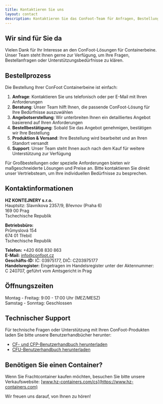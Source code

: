 ```yaml
---
title: Kontaktieren Sie uns
layout: contact
description: Kontaktieren Sie das ConFoot-Team für Anfragen, Bestellungen und Support.
---
```


## Wir sind für Sie da

Vielen Dank für Ihr Interesse an den ConFoot-Lösungen für Containerbeine. Unser Team steht Ihnen gerne zur Verfügung, um Ihre Fragen, Bestellanfragen oder Unterstützungsbedürfnisse zu klären.

## Bestellprozess

Die Bestellung Ihrer ConFoot Containerbeine ist einfach:

1. **Anfrage**: Kontaktieren Sie uns telefonisch oder per E-Mail mit Ihren Anforderungen
2. **Beratung**: Unser Team hilft Ihnen, die passende ConFoot-Lösung für Ihre Bedürfnisse auszuwählen
3. **Angebotserstellung**: Wir unterbreiten Ihnen ein detailliertes Angebot basierend auf Ihren Anforderungen
4. **Bestellbestätigung**: Sobald Sie das Angebot genehmigen, bestätigen wir Ihre Bestellung
5. **Produktion & Versand**: Ihre Bestellung wird bearbeitet und an Ihren Standort versandt
6. **Support**: Unser Team steht Ihnen auch nach dem Kauf für weitere Unterstützung zur Verfügung

Für Großbestellungen oder spezielle Anforderungen bieten wir maßgeschneiderte Lösungen und Preise an. Bitte kontaktieren Sie direkt unser Vertriebsteam, um Ihre individuellen Bedürfnisse zu besprechen.

## Kontaktinformationen

**HZ KONTEJNERY s.r.o.**  
Hauptsitz: Slavníkova 2357/9, Břevnov (Praha 6)  
169 00 Prag  
Tschechische Republik

**Betriebsbüro:**  
Průmyslová 154  
674 01 Třebíč  
Tschechische Republik

**Telefon:** +420 608 830 863  
**E-Mail:** [info@confoot.cz](mailto:info@confoot.cz)  
**Geschäfts-ID:** IČ: 03975177, DIČ: CZ03975177  
**Handelsregister:** Eingetragen im Handelsregister unter der Aktennummer: C 240707, geführt vom Amtsgericht in Prag

## Öffnungszeiten

Montag - Freitag: 9:00 - 17:00 Uhr (MEZ/MESZ)  
Samstag - Sonntag: Geschlossen

## Technischer Support

Für technische Fragen oder Unterstützung mit Ihren ConFoot-Produkten laden Sie bitte unsere Benutzerhandbücher herunter:
- [CF- und CFP-Benutzerhandbuch herunterladen](/wp-content/uploads/2021/07/confoot_navod-k-pouziti_CZ.pdf)
- [CFU-Benutzerhandbuch herunterladen](/wp-content/uploads/2022/02/confoot_CFU_navod-k-pouziti_CZ.pdf)

## Benötigen Sie einen Container?

Wenn Sie Frachtcontainer kaufen möchten, besuchen Sie bitte unsere Verkaufswebsite:
[www.hz-containers.com/cs](https://www.hz-containers.com)

Wir freuen uns darauf, von Ihnen zu hören!